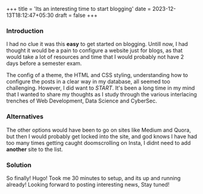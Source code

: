 +++
title = 'Its an interesting time to start blogging'
date = 2023-12-13T18:12:47+05:30
draft = false
+++
### Introduction

I had no clue it was this **easy** to get started on blogging. Untill now, I had thought it would be a pain to configure a website just for blogs, as that would take a lot of resources and time that I would probably not have 2 days before a semester exam.

The config of a theme, the HTML and CSS styling, understanding how to configure the posts in a clear way in my database, all seemed too challenging. However, I did want to _START_. It's been a long time in my mind that I wanted to share my thoughts as I study through the various interlacing trenches of Web Development, Data Science and CyberSec.

### Alternatives
The other options would have been to go on sites like Medium and Quora, but then I would probably get locked into the site, and god knows I have had too many times getting caught doomscrolling on Insta, I didnt need to add **another** site to the list.

### Solution

So finally! Hugo! Took me 30 minutes to setup, and its up and running already! Looking forward to posting interesting news, Stay tuned!